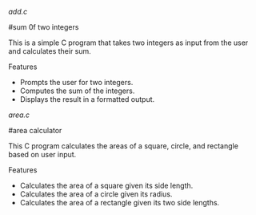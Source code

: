 *add.c*

#sum 0f two integers

This is a simple C program that takes two integers as input from the user and calculates their sum.

Features
- Prompts the user for two integers.
- Computes the sum of the integers.
- Displays the result in a formatted output.


*area.c*

#area calculator

This C program calculates the areas of a square, circle, and rectangle based on user input.

 Features

- Calculates the area of a square given its side length.
- Calculates the area of a circle given its radius.
- Calculates the area of a rectangle given its two side lengths.
